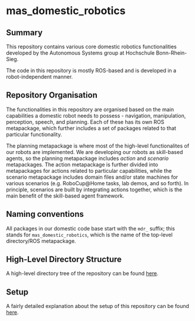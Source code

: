 # mas_domestic_robotics

## Summary

This repository contains various core domestic robotics functionalities developed by the Autonomous Systems group at Hochschule Bonn-Rhein-Sieg.

The code in this repository is mostly ROS-based and is developed in a robot-independent manner.

## Repository Organisation

The functionalities in this repository are organised based on the main capabilities a domestic robot needs to possess - navigation, manipulation, perception, speech, and planning. Each of these has its own ROS metapackage, which further includes a set of packages related to that particular functionality.

The planning metapackage is where most of the high-level functionalites of our robots are implemented. We are developing our robots as skill-based agents, so the planning metapackage includes *action* and *scenario* metapackages. The action metapackage is further divided into metapackages for actions related to particular capabilities, while the scenario metapackage includes domain files and/or state machines for various scenarios (e.g. RoboCup@Home tasks, lab demos, and so forth). In principle, scenarios are built by integrating actions together, which is the main benefit of the skill-based agent framework.

## Naming conventions

All packages in our domestic code base start with the `mdr_` suffix; this stands for `mas_domestic_robotics`, which is the name of the top-level directory/ROS metapackage.

## High-Level Directory Structure

A high-level directory tree of the repository can be found [here](docs/high-level-dir-structure.md).

## Setup

A fairly detailed explanation about the setup of this repository can be found [here](docs/setup.md).
